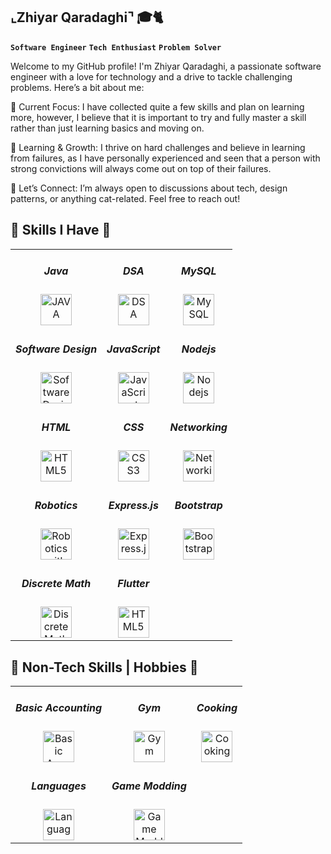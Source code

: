 ## ⌞Zhiyar Qaradaghi⌝ 🎓🐈 

**`Software Engineer`** **`Tech Enthusiast`** **`Problem Solver`**

Welcome to my GitHub profile! I'm Zhiyar Qaradaghi, a passionate software engineer with a love for technology and a drive to tackle challenging problems. Here’s a bit about me:

🔭 Current Focus: I have collected quite a few skills and plan on learning more, however, I believe that it is important to try and fully master a skill rather than just learning basics and moving on.

🌱 Learning & Growth: I thrive on hard challenges and believe in learning from failures, as I have personally experienced and seen that a person with strong convictions will always come out on top of their failures.

💬 Let’s Connect: I’m always open to discussions about tech, design patterns, or anything cat-related. Feel free to reach out!

<h2>📍 Skills I Have 📍</h2>

<table style="width: 100%; border-collapse: collapse;">
  <tr>
    <td style="text-align: center;">
      <h5>Java</h5>
      <img alt="JAVA" width="50px" src="https://img.icons8.com/?size=100&id=13679&format=png&color=000000" />
    </td>
    <td style="text-align: center;">
      <h5>DSA</h5>
      <img alt="DSA" width="50px" src="https://img.icons8.com/?size=100&id=12184&format=png&color=000000" />
    </td>
    <td style="text-align: center;">
      <h5>MySQL</h5>
      <img alt="MySQL" width="50px" src="https://img.icons8.com/?size=100&id=UFXRpPFebwa2&format=png&color=000000" />
    </td>
  </tr>
  <tr>
    <td style="text-align: center;">
      <h5>Software Design</h5>
      <img alt="Software Design Patterns" width="50px" src="https://refactoring.guru/images/patterns/cards/factory-method-mini.png" />
    </td>
    <td style="text-align: center;">
      <h5>JavaScript</h5>
      <img alt="JavaScript" width="50px" src="https://img.icons8.com/?size=100&id=108784&format=png&color=000000" />
    </td>
    <td style="text-align: center;">
      <h5>Nodejs</h5>
      <img alt="Nodejs" width="50px" src="https://img.icons8.com/?size=100&id=54087&format=png&color=000000" />
    </td>
  </tr>
  <tr>
    <td style="text-align: center;">
      <h5>HTML</h5>
      <img alt="HTML5" width="50px" src="https://img.icons8.com/?size=100&id=20909&format=png&color=000000" />
    </td>
    <td style="text-align: center;">
      <h5>CSS</h5>
      <img alt="CSS3" width="50px" src="https://img.icons8.com/?size=100&id=3BTBsJs5myRy&format=png&color=000000" />
    </td>
    <td style="text-align: center;">
      <h5>Networking</h5>
      <img alt="Networking" width="50px" src="https://img.icons8.com/?size=100&id=XEnbmdky0kzu&format=png&color=000000" />
    </td>
  </tr>
  <tr>
    <td style="text-align: center;">
      <h5>Robotics</h5>
      <img alt="Robotics with Arduino" width="50px" src="https://img.icons8.com/?size=100&id=Of4lZV2lwBQI&format=png&color=000000" />
    </td>
    <td style="text-align: center;">
      <h5>Express.js</h5>
      <img alt="Express.js" width="50px" src="https://img.icons8.com/?size=100&id=kg46nzoJrmTR&format=png&color=000000" />
    </td>
    <td style="text-align: center;">
      <h5>Bootstrap</h5>
      <img alt="Bootstrap" width="50px" src="https://img.icons8.com/?size=100&id=PndQWK6M1Hjo&format=png&color=000000" />
    </td>
  </tr>
  <tr>
    <td style="text-align: center;">
      <h5>Discrete Math</h5>
      <img alt="Discrete Math" width="50px" src="https://img.icons8.com/?size=100&id=NEjGREZVQmLV&format=png&color=000000" />
    </td>
    <td style="text-align: center;">
      <h5>Flutter</h5>
      <img alt="HTML5" width="50px" src="https://img.icons8.com/?size=100&id=pCvIfmctRaY8&format=png&color=000000" />
    </td>
  </tr>
</table>

<h2>📍 Non-Tech Skills | Hobbies 📍</h2>

<table>
  <tr>
    <td style="text-align: center;">
      <h5>Basic Accounting</h5>
      <img alt="Basic Accounting" width="50px" src="https://img.icons8.com/?size=100&id=13923&format=png&color=000000" />
    </td>
    <td style="text-align: center;">
      <h5>Gym</h5>
      <img alt="Gym" width="50px" src="https://img.icons8.com/?size=100&id=14418&format=png&color=000000" />
    </td>
    <td style="text-align: center;">
      <h5>Cooking</h5>
      <img alt="Cooking" width="50px" src="https://img.icons8.com/?size=100&id=8710&format=png&color=000000" />
    </td>
  </tr>
  <tr>
    <td style="text-align: center;">
      <h5>Languages</h5>
      <img alt="Languages" width="50px" src="https://img.icons8.com/?size=100&id=13920&format=png&color=000000" />
    </td>
    <td style="text-align: center;">
      <h5>Game Modding</h5>
      <img alt="Game Modding" width="50px" src="https://img.icons8.com/?size=100&id=14378&format=png&color=000000" />
    </td>
  </tr>
</table>





<!--
**ZhiyarQaradaghi/ZhiyarQaradaghi** is a ✨ _special_ ✨ repository because its `README.md` (this file) appears on your GitHub profile.

Here are some ideas to get you started:

- 🔭 I’m currently working on ...
- 🌱 I’m currently learning ...
- 👯 I’m looking to collaborate on ...
- 🤔 I’m looking for help with ...
- 💬 Ask me about ...
- 📫 How to reach me: ...
- 😄 Pronouns: ...
- ⚡ Fun fact: ...
-->


